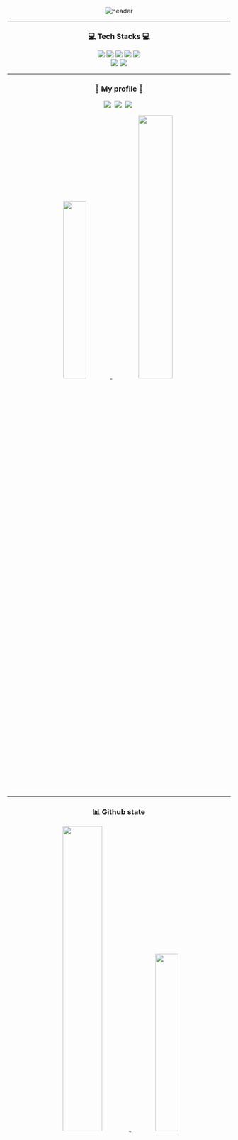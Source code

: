 <div align = "center">
  
![header](https://capsule-render.vercel.app/api?type=venom&color=6994CDEE&&text=Welcome%20to%20seojin's%20GitHub%20👋&animation=twinkling&fontSize=40&fontAlignY=50&fontAlign=50&height=180)

-----
<div align = "center">
  <h3>💻 Tech Stacks 💻</h3>
  <div align="center">
    <img src="https://img.shields.io/badge/Github-181717?style=flat-square&logo=Github&logoColor=white"/>
    <img src="https://img.shields.io/badge/Git-F05032?style=flat-square&logo=Git&logoColor=white"/>
    <img src="https://img.shields.io/badge/Python-3766AB?style=flat-square&logo=Python&logoColor=white"/>
    <img src="https://img.shields.io/badge/Sklearn-F7931E?style=flat-square&logo=scikitlearn&logoColor=white"/>
    <img src="https://img.shields.io/badge/Pytorch-EE4C2C?style=flat-square&logo=pytorch&logoColor=white"/>
  </div>  
  <div align="center">
    <img src="https://img.shields.io/badge/FastAPI-009688?style=flat-square&logo=fastapi&logoColor=white"/>
    <img src="https://img.shields.io/badge/Docker-2496ED?style=flat-square&logo=docker&logoColor=white"/>
  </div>
</div>

-------

<div align = "center">
  <h3>🐍 My profile 🐍</h3>
  <p align = "center">
    <a href="https://github.com/Parkseojin2001"><img src="https://img.shields.io/badge/Github-181717?style=flat-square&logo=Github&logoColor=white&link=https://github.com/Parkseojin2001"/></a>&nbsp
    <a href="seojin0510612@gmail.com"><img src="https://img.shields.io/badge/Gmail-d14836?style=flat-square&logo=Gmail&logoColor=white&link=seojin0510612@gmail.com"/></a>&nbsp
    <a href="https://parkseojin2001.github.io"><img src="https://img.shields.io/badge/Github Pages-9E95B7?style=flat-square&logo=refinedgithub&logoColor=white&link=https://parkseojin2001.github.io"/></a>&nbsp
  </p>
</div>

<div align = "center">
  <a href="s">
  <img src="http://mazassumnida.wtf/api/v2/generate_badge?boj=21011645" width="32%" />
</a>
  <a href="s">
  <img src="https://leetcard.jacoblin.cool/seojin0510612? "width = "39%" />
</a>
</div>


-----

<div align = "center">
  <h3>📊 Github state</h3>
  
  <a href="s">
  <img src="https://github-readme-stats.vercel.app/api?username=Parkseojin2001&count_private=true&theme=tokyonight&show_icons=true" width="42%" />
</a>
  
  <a href="s">
    <img src="https://github-readme-stats.vercel.app/api/top-langs/?username=Parkseojin2001&layout=compact&theme=tokyonight" width="32%" />
  </a>
 
</div>





